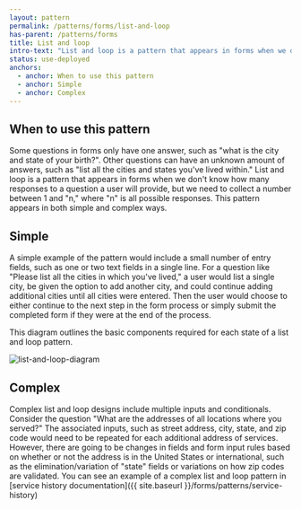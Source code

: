 ```yaml
---
layout: pattern
permalink: /patterns/forms/list-and-loop
has-parent: /patterns/forms
title: List and loop
intro-text: "List and loop is a pattern that appears in forms when we don't know how many responses to a question a user will provide."
status: use-deployed
anchors:
  - anchor: When to use this pattern
  - anchor: Simple
  - anchor: Complex
---
```


## When to use this pattern

Some questions in forms only have one answer, such as "what is the city and state of your birth?". Other questions can have an unknown amount of answers, such as "list all the cities and states you've lived within." List and loop is a pattern that appears in forms when we don't know how many responses to a question a user will provide, but we need to collect a number between 1 and "n," where "n" is all possible responses. This pattern appears in both simple and complex ways.

## Simple

A simple example of the pattern would include a small number of entry fields, such as one or two text fields in a single line. For a question like "Please list all the cities in which you've lived," a user would list a single city, be given the option to add another city, and could continue adding additional cities until all cities were entered. Then the user would choose to either continue to the next step in the form process or simply submit the completed form if they were at the end of the process.

This diagram outlines the basic components required for each state of a list and loop pattern.

![list-and-loop-diagram]({{site.baseurl}}/images/list-and-loop-contents.png)

## Complex

Complex list and loop designs include multiple inputs and conditionals. Consider the question "What are the addresses of all locations where you served?" The associated inputs, such as street address, city, state, and zip code would need to be repeated for each additional address of services. However, there are going to be changes in fields and form input rules based on whether or not the address is in the United States or international, such as the elimination/variation of "state" fields or variations on how zip codes are validated. You can see an example of a complex list and loop pattern in [service history documentation]({{ site.baseurl }}/forms/patterns/service-history)
